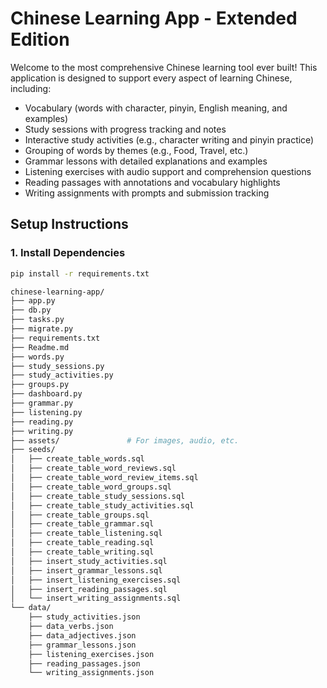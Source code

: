 # Chinese Learning App - Extended Edition

Welcome to the most comprehensive Chinese learning tool ever built! This application is designed to support every aspect of learning Chinese, including:

- Vocabulary (words with character, pinyin, English meaning, and examples)
- Study sessions with progress tracking and notes
- Interactive study activities (e.g., character writing and pinyin practice)
- Grouping of words by themes (e.g., Food, Travel, etc.)
- Grammar lessons with detailed explanations and examples
- Listening exercises with audio support and comprehension questions
- Reading passages with annotations and vocabulary highlights
- Writing assignments with prompts and submission tracking

## Setup Instructions

### 1. Install Dependencies
```sh
pip install -r requirements.txt

chinese-learning-app/
├── app.py
├── db.py
├── tasks.py
├── migrate.py
├── requirements.txt
├── Readme.md
├── words.py
├── study_sessions.py
├── study_activities.py
├── groups.py
├── dashboard.py
├── grammar.py
├── listening.py
├── reading.py
├── writing.py
├── assets/               # For images, audio, etc.
├── seeds/
│   ├── create_table_words.sql
│   ├── create_table_word_reviews.sql
│   ├── create_table_word_review_items.sql
│   ├── create_table_word_groups.sql
│   ├── create_table_study_sessions.sql
│   ├── create_table_study_activities.sql
│   ├── create_table_groups.sql
│   ├── create_table_grammar.sql
│   ├── create_table_listening.sql
│   ├── create_table_reading.sql
│   ├── create_table_writing.sql
│   ├── insert_study_activities.sql
│   ├── insert_grammar_lessons.sql
│   ├── insert_listening_exercises.sql
│   ├── insert_reading_passages.sql
│   └── insert_writing_assignments.sql
└── data/
    ├── study_activities.json
    ├── data_verbs.json
    ├── data_adjectives.json
    ├── grammar_lessons.json
    ├── listening_exercises.json
    ├── reading_passages.json
    └── writing_assignments.json


